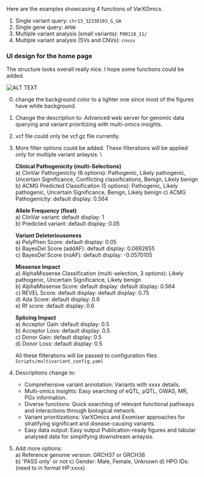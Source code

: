 Here are the examples showcasing 4 functions of VarXOmics. 

1. Single variant query: `chr13_32338103_G_GA`
2. Single gene query: `APOB`
3. Multiple variant analysis (small variants): `P00110_11/`
4. Multiple variant analysis (SVs and CNVs): `cnvsv`


### UI design for the home page
The structure looks overall really nice. I hope some functions could be added. 

![ALT TEXT](https://github.com/XinmengLiao/APMI-VarXOmics/blob/main/images/FirstPage.png)

0. change the background color to a lighter one since most of the figures have white background. 
1. Change the description to: Advanced web server for genomic data querying and variant prioritizing with multi-omics insights.
2. vcf file could only be vcf.gz file currently.
3. More filter options could be added. These filterations will be applied only for multiple variant anlaysis. \

   **Clinical Pathogenicity (multi-Selections)** \
       a) ClinVar Pathogenicity (6 options): Pathogenic, Likely pathogenic, Uncertain Significance, Conflicting classifications, Benign, Likely benign \
       b) ACMG Predicted Classification (5 options):  Pathogenic, Likely pathogenic, Uncertain Significance, Benign, Likely benign
       c) ACMG Pathogenicity: default display: 0.564

      **Allele Frequency (float)** \
      a) ClinVar variant: default display: 1 \
      b) Predicted variant: default display: 0.05 
      
      **Variant Deleteriouseness** \
      a) PolyPhen Score: default display: 0.05 \
      b) BayesDel Score (addAF): default display: 0.0692655 \
      c) BayesDel Score (noAF): default display: -0.0570105
      
      **Missense Impact** \
      a) AlphaMissense Classification (multi-selection, 3 options): Likely pathogenic, Uncertain Significance, Likely benign \
      b) AlphaMissense Score: default display: default display: 0.564 \
      c) REVEL Score: default display: default display: 0.75 \
      d) Ada Score: default display: 0.6 \
      e) Rf score: default display: 0.6
      
      **Splicing Impact** \
      a) Acceptor Gain :default display: 0.5 \
      b) Acceptor Loss: default display: 0.5 \
      c) Donor Gain: default display: 0.5 \
      d) Donor Loss: default display: 0.5 
   
   All these filterations will be passed to configuration files `Scripts/multivariant_config.yaml`

5. Descriptions change to:
    - Comprehensive variant annotation: Variants with xxxx details. 
    - Multi-omics insights: Easy searching of eQTL, pQTL, GWAS, MR, PGx information.
    - Diverse functions: Quick searching of relevant functional pathways and interactions through biological network.
    - Variant prioritizations: VarXOmics and Exomiser approaches for stratifying significant and disease-causing variants.
    - Easy data output: Easy output Publication-ready figures and tabular analysed data for simplifying downstream anlaysis. 

6. Add more options: \
   a) Reference genome version: GRCH37 or GRCH38 \
   b) 'PASS only' or not
   c) Gender: Male, Female, Unknown
   d) HPO IDs: (need to in format HP:xxxx) 
   
